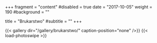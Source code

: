 +++
fragment = "content"
#disabled = true
date = "2017-10-05"
weight = 190
#background = ""

title = "Brukarstwo"
#subtitle = ""
+++

{{< gallery dir="/gallery/brukarstwo/" caption-position="none" />}} {{< load-photoswipe >}}
